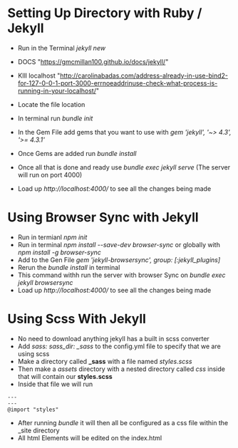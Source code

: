 # Setting Up Directory with Ruby / Jekyll
- Run in the Terminal *jekyll new <name>*

- DOCS "https://gmcmillan100.github.io/docs/jekyll/"
- KIll localhost "http://carolinabadas.com/address-already-in-use-bind2-for-127-0-0-1-port-3000-errnoeaddrinuse-check-what-process-is-running-in-your-localhost/"

- Locate the file location
- In terminal run *bundle init*
- In the Gem File add gems that you want to use with *gem 'jekyll', '~> 4.3', '>= 4.3.1'*
- Once Gems are added run *bundle install*
- Once all that is done and ready use *bundle exec jekyll serve* (The server will run on port 4000)
- Load up *http://localhost:4000/* to see all the changes being made

# Using Browser Sync with Jekyll
- Run in termianl *npm init*
- Run in terminal *npm install --save-dev browser-sync* or globally with *npm install -g browser-sync*
- Add to the Gen File *gem 'jekyll-browsersync', group: [:jekyll_plugins]*
- Rerun the *bundle install* in terminal
- This command withh run the server with browser Sync on *bundle exec jekyll browsersync*
- Load up *http://localhost:4000/* to see all the changes being made

# Using Scss With Jekyll
- No need to download anything jekyll has a built in scss converter
- Add *sass: sass_dir: _sass* to the config.yml file to specify that we are using scss
- Make a directory called **_sass** with a file named *styles.scss*
- Then make a *assets* directory with a nested directory called *css* inside that will contain our **styles.scss**
- Inside that file we will run
```
---
---
@import "styles"
```
- After running *bundle* it will then all be configured as a css file within the _site directory
- All html Elements will be edited on the index.html
